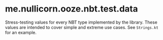 # me.nullicorn.ooze.nbt.test.data

Stress-testing values for every NBT type implemented by the library. These values are intended to
cover simple and extreme use cases. See `Strings.kt` for an example.